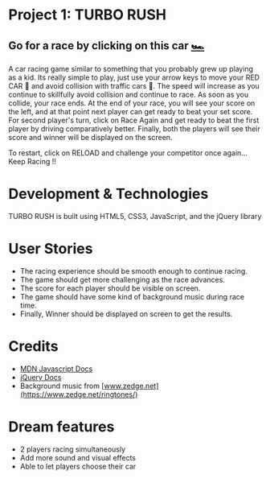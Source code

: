 #  Project 1: TURBO RUSH

## Go for a race by clicking on this car [🏎](https://mihir-naik.github.io/TURBO-RUSH/)



A car racing game similar to something that you probably grew up playing as a kid. Its really simple to play, just use your arrow keys to move your RED CAR 🚗 and avoid collision with traffic cars 🚙.
The speed will increase as you continue to skillfully avoid collision and continue to race. As soon as you collide, your race ends.
At the end of your race, you will see your score on the left, and at that point next player can get ready to beat your set score.
For second player's turn, click on Race Again and get ready to beat the first player by driving comparatively better.
Finally, both the players will see their score and winner will be displayed on the screen.

To restart, click on RELOAD and challenge your competitor once again... Keep Racing !!


# Development & Technologies

TURBO RUSH is built using HTML5, CSS3, JavaScript, and the jQuery library


# User Stories

- The racing experience should be smooth enough to continue racing.
- The game should get more challenging as the race advances.
- The score for each player should be visible on screen.
- The game should have some kind of background music during race time.
- Finally, Winner should be displayed on screen to get the results.


 
  
# Credits

- [MDN Javascript Docs](https://developer.mozilla.org/en-US/docs/Web/JavaScript)
- [jQuery Docs](http://api.jquery.com/)
- Background music from [www.zedge.net](https://www.zedge.net/ringtones/)



# Dream features

- 2 players racing simultaneously
- Add more sound and visual effects
- Able to let players choose their car




